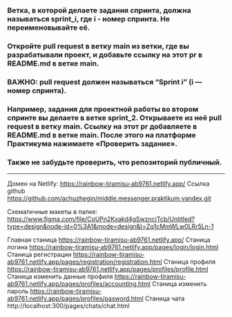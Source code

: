 ### Ветка, в которой делаете задания спринта, должна называться sprint_i, где i - номер спринта. Не переименовывайте её.

### Откройте pull request в ветку main из ветки, где вы разрабатывали проект, и добавьте ссылку на этот pr в README.md в ветке main. 
### ВАЖНО: pull request должен называться “Sprint i” (i — номер спринта).

### Например, задания для проектной работы во втором спринте вы делаете в ветке sprint_2. Открываете из неё pull request в ветку main. Ссылку на этот pr добавляете в README.md в ветке main. После этого на платформе Практикума нажимаете «Проверить задание».

### Также не забудьте проверить, что репозиторий публичный.
---
Домен на Netlify: https://rainbow-tiramisu-ab9761.netlify.app/
Ссылка github https://github.com/achuzhegin/middle.messenger.praktikum.yandex.git

Схематичные макеты в папке: https://www.figma.com/file/CoUPn2Kxakd4gSwznciTcb/Untitled?type=design&node-id=0%3A1&mode=design&t=Zq1cMmWLw0LRr5Ln-1

Главная станица https://rainbow-tiramisu-ab9761.netlify.app/
Станица логина https://rainbow-tiramisu-ab9761.netlify.app/pages/login/login.html
Станица регистрации https://rainbow-tiramisu-ab9761.netlify.app/pages/registration/registration.html
Станица профиля https://rainbow-tiramisu-ab9761.netlify.app/pages/profiles/profile.html
Станица изменить данные профиля https://rainbow-tiramisu-ab9761.netlify.app/pages/profiles/accounting.html
Станица изменить пароль https://rainbow-tiramisu-ab9761.netlify.app/pages/profiles/pasword.html
Станица чата http://localhost:300/pages/chats/chat.html


